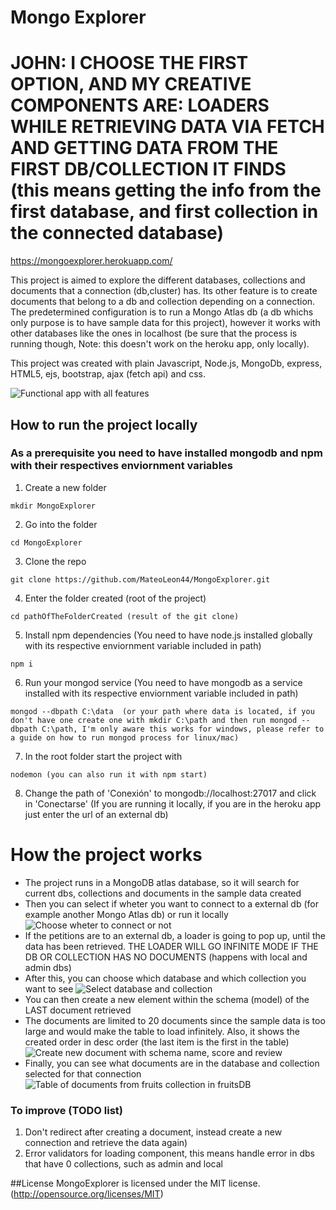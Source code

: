 # Mongo Explorer
# JOHN: I CHOOSE THE FIRST OPTION, AND MY CREATIVE COMPONENTS ARE: LOADERS WHILE RETRIEVING DATA VIA FETCH AND GETTING DATA FROM THE FIRST DB/COLLECTION IT FINDS (this means getting the info from the first database, and first collection in the connected database)

https://mongoexplorer.herokuapp.com/

This project is aimed to explore the different databases, collections and documents that a connection (db,cluster) has. Its other feature is to create documents that belong to a db and collection depending on a connection. The predetermined configuration is to run a Mongo Atlas db (a db whichs only purpose is to have sample data for this project), however it works with other databases like the ones in localhost (be sure that the process is running though, Note: this doesn't work on the heroku app, only locally).

This project was created with plain Javascript, Node.js, MongoDb, express, HTML5, ejs, bootstrap, ajax (fetch api) and css.

![Functional app with all features](https://i.imgur.com/MHAdz0z.png "Full app")

## How to run the project locally
### As a prerequisite you need to have installed mongodb and npm with their respectives enviornment variables

1. Create a new folder
``` 
mkdir MongoExplorer
```
2. Go into the folder
```
cd MongoExplorer
```
3. Clone the repo
```
git clone https://github.com/MateoLeon44/MongoExplorer.git
```
4. Enter the folder created (root of the project)
```
cd pathOfTheFolderCreated (result of the git clone)
```
5. Install npm dependencies (You need to have node.js installed globally with its respective enviornment variable included in path)
```
npm i
```
6. Run your mongod service (You need to have mongodb as a service installed with its respective enviornment variable included in path)
```
mongod --dbpath C:\data  (or your path where data is located, if you don't have one create one with mkdir C:\path and then run mongod --dbpath C:\path, I'm only aware this works for windows, please refer to a guide on how to run mongod process for linux/mac)
```
7. In the root folder start the project with
```
nodemon (you can also run it with npm start)
```
8. Change the path of 'Conexión' to mongodb://localhost:27017 and click in 'Conectarse' (If you are running it locally, if you are in the heroku app just enter the url of an external db)
# How the project works

* The project runs in a MongoDB atlas database, so it will search for current dbs, collections and documents in the sample data created
* Then you can select if wheter you want to connect to a external db (for example another Mongo Atlas db) or run it  locally
![Choose wheter to connect or not](https://i.imgur.com/YEBRX3o.png "Connection")
* If the petitions are to an external db, a loader is going to pop up, until the data has been retrieved. THE LOADER WILL GO INFINITE MODE IF THE DB OR COLLECTION HAS NO DOCUMENTS (happens with local and admin dbs)
* After this, you can choose which database and which collection you want to see
![Select database and collection](https://i.imgur.com/Al5TDWL.png "Select db/col")
* You can then create a new element within the schema (model) of the LAST document retrieved
* The documents are limited to 20 documents since the sample data is too large and would make the table to load infinitely. Also, it shows the created order in desc order (the last item is the first in the table)
![Create new document with schema name, score and review](https://i.imgur.com/UBeLdna.png  "New fruit document")
* Finally, you can see what documents are in the database and collection selected for that connection
![Table of documents from fruits collection in fruitsDB](https://i.imgur.com/uObajnK.png "Fruit documents")

### To improve (TODO list)

1. Don't redirect after creating a document, instead create a new connection and retrieve the data again)
2. Error validators for loading component, this means handle error in dbs that have 0 collections, such as admin and local


##License
MongoExplorer is licensed under the MIT license. (http://opensource.org/licenses/MIT)
